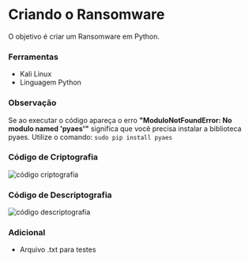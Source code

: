 # Criando o Ransomware
O objetivo é criar um Ransomware em Python.

### Ferramentas
- Kali Linux
- Linguagem Python

### Observação
Se ao executar o código apareça o erro <b> "ModuloNotFoundError: No modulo named 'pyaes'"</b> significa que você precisa instalar a biblioteca pyaes. Utilize o comando:
```sudo pip install pyaes```

### Código de Criptografia
![código criptografia](https://github.com/user-attachments/assets/7d1be7f5-4439-4b40-9e89-800922ce4ad1)

### Código de Descriptografia
![código descriptografia](https://github.com/user-attachments/assets/475dba59-8aa3-4452-b8b7-9b7ffe42a9ad)

### Adicional
- Arquivo .txt para testes
